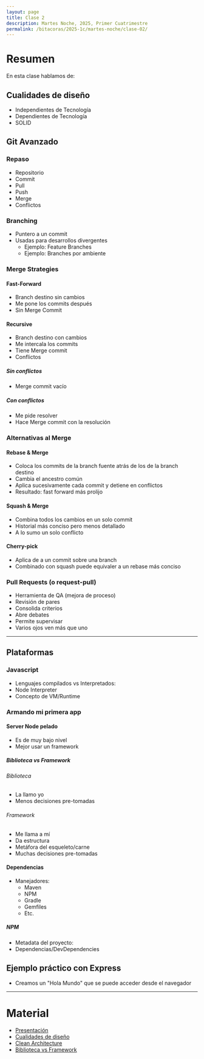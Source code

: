 ```yaml
---
layout: page
title: Clase 2
description: Martes Noche, 2025, Primer Cuatrimestre
permalink: /bitacoras/2025-1c/martes-noche/clase-02/
---
```


# Resumen

En esta clase hablamos de:


## Cualidades de diseño
- Independientes de Tecnología  
- Dependientes de Tecnología  
- SOLID

## Git Avanzado

### Repaso
- Repositorio  
- Commit  
- Pull  
- Push  
- Merge  
- Conflictos

### Branching
- Puntero a un commit  
- Usadas para desarrollos divergentes  
  - Ejemplo: Feature Branches  
  - Ejemplo: Branches por ambiente

### Merge Strategies

#### Fast-Forward
- Branch destino sin cambios  
- Me pone los commits después  
- Sin Merge Commit

#### Recursive
- Branch destino con cambios  
- Me intercala los commits  
- Tiene Merge commit  
- Conflictos

##### Sin conflictos
- Merge commit vacío

##### Con conflictos
- Me pide resolver  
- Hace Merge commit con la resolución

### Alternativas al Merge

#### Rebase & Merge
- Coloca los commits de la branch fuente atrás de los de la branch destino  
- Cambia el ancestro común  
- Aplica sucesivamente cada commit y detiene en conflictos  
- Resultado: fast forward más prolijo

#### Squash & Merge
- Combina todos los cambios en un solo commit  
- Historial más conciso pero menos detallado  
- A lo sumo un solo conflicto

#### Cherry-pick
- Aplica de a un commit sobre una branch  
- Combinado con squash puede equivaler a un rebase más conciso

### Pull Requests (o request-pull)
- Herramienta de QA (mejora de proceso)  
- Revisión de pares  
- Consolida criterios  
- Abre debates  
- Permite supervisar  
- Varios ojos ven más que uno

---

## Plataformas

### Javascript
- Lenguajes compilados vs Interpretados:
- Node Interpreter  
- Concepto de VM/Runtime

### Armando mi primera app

#### Server Node pelado
- Es de muy bajo nivel
- Mejor usar un framework

##### Biblioteca vs Framework

###### Biblioteca
- La llamo yo  
- Menos decisiones pre-tomadas

###### Framework
- Me llama a mí  
- Da estructura  
- Metáfora del esqueleto/carne  
- Muchas decisiones pre-tomadas

#### Dependencias
- Manejadores:
  - Maven  
  - NPM  
  - Gradle  
  - Gemfiles
  - Etc.

##### NPM
- Metadata del proyecto:  
- Dependencias/DevDependencies

## Ejemplo práctico con Express
- Creamos un "Hola Mundo" que se puede acceder desde el navegador

--- 

# Material

* [Presentación]([https://fabiofumarola.github.io/nosql/readingMaterial/Evans03.pdf](https://www.canva.com/design/DAGjWQ_nX6E/_vwL62qHc2FsEnwtYD7j-g/view?utm_content=DAGjWQ_nX6E&utm_campaign=designshare&utm_medium=link2&utm_source=uniquelinks&utlId=hf3334dcf89))
* [Cualidades de diseño](https://docs.google.com/document/d/14HdvHvS33WqYb6Ak0BGa0IeCTbzeCRSDKs-1Ot-qLDw/edit?tab=t.0)
* [Clean Architecture](https://github.com/GunterMueller/Books-3/blob/master/Clean%20Architecture%20A%20Craftsman%20Guide%20to%20Software%20Structure%20and%20Design.pdf)
* [Biblioteca vs Framework](https://docs.google.com/document/d/1D_MCoh4J8kL1MAKNlbDgAMu2nYxri-81nZBYOPFWnO0/edit?tab=t.0#heading=h.6ab0fffv8tld)

